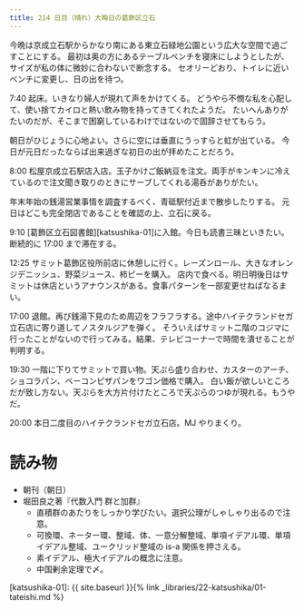 ```yaml
---
title: 214 日目（晴れ）大晦日の葛飾区立石
---
```


今晩は京成立石駅からかなり南にある東立石緑地公園という広大な空間で過ごすことにする。
最初は奥の方にあるテーブルベンチを寝床にしようとしたが、サイズが私の体に微妙に合わないで断念する。
セオリーどおり、トイレに近いベンチに変更し、日の出を待つ。

7:40 起床。いきなり婦人が現れて声をかけてくる。
どうやら不憫な私を心配して、使い捨てカイロと熱い飲み物を持ってきてくれたようだ。
たいへんありがたいのだが、そこまで困窮しているわけではないので固辞させてもらう。

朝日がひじょうに心地よい。さらに空には垂直にうっすらと虹が出ている。
今日が元日だったならば出来過ぎな初日の出が拝めたことだろう。

8:00 松屋京成立石駅店入店。玉子かけご飯納豆を注文。両手がキンキンに冷えているので注文聞き取りのときにサーブしてくれる湯呑がありがたい。

年末年始の銭湯営業事情を調査するべく、青砥駅付近まで散歩したりする。
元日はどこも完全閉店であることを確認の上、立石に戻る。

9:10 [葛飾区立石図書館][katsushika-01]に入館。今日も読書三昧といきたい。断続的に 17:00 まで滞在する。

12:25 サミット葛飾区役所前店に休憩しに行く。レーズンロール、大きなオレンジデニッシュ、野菜ジュース、柿ピーを購入。
店内で食べる。明日明後日はサミットは休店というアナウンスがある。食事パターンを一部変更せねばなるまい。

17:00 退館。再び銭湯下見のため周辺をフラフラする。途中ハイテクランドセガ立石店に寄り道してノスタルジアを弾く。
そういえばサミット二階のコジマに行ったことがないので行ってみる。結果、テレビコーナーで時間を潰せることが判明する。

19:30 一階に下りてサミットで買い物。天ぷら盛り合わせ、カスターのアーチ、ショコラパン、ベーコンピザパンをワゴン価格で購入。
白い飯が欲しいところだが致し方ない。天ぷらを大方片付けたところで天ぷらのつゆが現れる。もうやだ。

20:00 本日二度目のハイテクランドセガ立石店。MJ やりまくり。

# 読み物

* 朝刊（朝日）
* 堀田良之著『代数入門 群と加群』
  * 直積群のあたりをしっかり学びたい。選択公理がしゃしゃり出るので注意。
  * 可換環、ネーター環、整域、体、一意分解整域、単項イデアル環、単項イデアル整域、ユークリッド整域の is-a 関係を押さえる。
  * 素イデアル、極大イデアルの概念に注意。
  * 中国剰余定理で〆。

[katsushika-01]: {{ site.baseurl }}{% link _libraries/22-katsushika/01-tateishi.md %}
